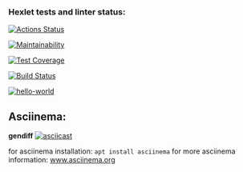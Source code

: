 ### Hexlet tests and linter status:
[![Actions Status](https://github.com/OlgaKruzh/frontend-project-lvl2/workflows/hexlet-check/badge.svg)](https://github.com/OlgaKruzh/frontend-project-lvl2/actions)

[![Maintainability](https://api.codeclimate.com/v1/badges/ac7f752f90446f54a165/maintainability)](https://codeclimate.com/github/OlgaKruzh/frontend-project-lvl2/maintainability)

[![Test Coverage](https://api.codeclimate.com/v1/badges/ac7f752f90446f54a165/test_coverage)](https://codeclimate.com/github/OlgaKruzh/frontend-project-lvl2/test_coverage)

[![Build Status](https://travis-ci.com/OlgaKruzh/frontend-project-lvl2.svg?branch=main)](https://travis-ci.com/OlgaKruzh/frontend-project-lvl2)

[![hello-world](https://github.com/OlgaKruzh/frontend-project-lvl2/actions/workflows/hello-world.yml/badge.svg)](https://github.com/OlgaKruzh/frontend-project-lvl2/actions/workflows/hello-world.yml)


## Asciinema:

**gendiff**
[![asciicast](https://asciinema.org/a/423201.svg)](https://asciinema.org/a/423201)


for asciinema installation: `apt install asciinema`
for more asciinema information: www.asciinema.org